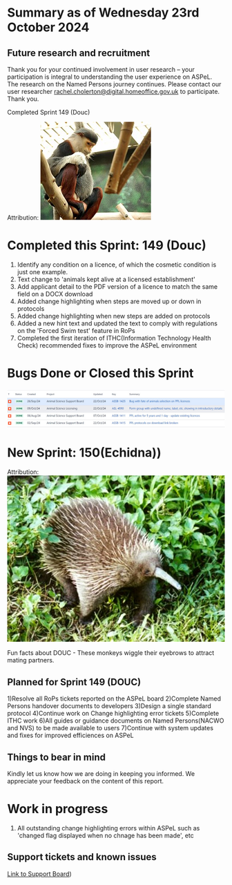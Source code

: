 # Summary as of Wednesday 23rd October 2024



## Future research and recruitment 

Thank you for your continued involvement in user research – your participation is integral to understanding the user experience on ASPeL. The research on the Named Persons journey continues. Please contact our user researcher rachel.cholerton@digital.homeoffice.gov.uk to participate. Thank you.  
 


Completed Sprint 149 (Douc)



Attribution:
![Art G., CC BY 2.0 <https://creativecommons.org/licenses/by/2.0>, via Wikimedia Commons](graphs/Douc.jpg)








# Completed this Sprint: 149 (Douc)
1) Identify any condition on a licence, of which the cosmetic condition is just one example.
2) Text change to 'animals kept alive at a licensed establishment'
3) Add applicant detail to the PDF version of a licence to match the same field on a DOCX download
4) Added change highlighting when steps are moved up or down in protocols
5) Added change highlighting when new steps are added on protocols 
6) Added a new hint text and updated the text to comply with regulations on the 'Forced Swim test' feature in RoPs
7) Completed the first iteration of ITHC(Information Technology Health Check) recommended fixes to improve the ASPeL environment 
   
   

# Bugs Done or Closed this Sprint

![Bugs Done or Closed 23102024](graphs/Bugs231024.jpg)









# New Sprint: 150(Echidna))








Attribution:
![User:Jaganath, CC BY-SA 3.0 <http://creativecommons.org/licenses/by-sa/3.0/>, via Wikimedia Commons](128pxLong-beakedEchidna.jpg)







Fun facts about DOUC - These monkeys wiggle their eyebrows to attract mating partners.




## Planned for Sprint 149 (DOUC)

1)Resolve all RoPs tickets reported on the ASPeL board
2)Complete Named Persons handover documents to developers
3)Design a single standard protocol
4)Continue work on Change highlighting error tickets
5)Complete ITHC work
6)All guides or guidance documents on Named Persons(NACWO and NVS) to be made available to users
7)Continue with system updates and fixes for improved efficiences on ASPeL
   


   

## Things to bear in mind
Kindly let us know how we are doing in keeping you informed. We appreciate your feedback on the content of this report.

# Work in progress
1) All outstanding change highlighting errors within ASPeL such as 'changed flag displayed when no chnage has been made', etc 
  

   
 
   
## Support tickets and known issues
[Link to Support Board](https://collaboration.homeoffice.gov.uk/jira/secure/RapidBoard.jspa?rapidView=1717))





  

   
 
   
